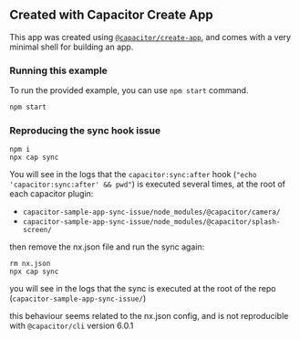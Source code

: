## Created with Capacitor Create App

This app was created using [`@capacitor/create-app`](https://github.com/ionic-team/create-capacitor-app),
and comes with a very minimal shell for building an app.

### Running this example

To run the provided example, you can use `npm start` command.

```bash
npm start
```


### Reproducing the sync hook issue

```
npm i
npx cap sync
```

You will see in the logs that the `capacitor:sync:after` hook (`"echo 'capacitor:sync:after' && pwd"`) is executed several times, at the root of each capacitor plugin:
- `capacitor-sample-app-sync-issue/node_modules/@capacitor/camera/`
- `capacitor-sample-app-sync-issue/node_modules/@capacitor/splash-screen/`


then remove the nx.json file and run the sync again:

```
rm nx.json
npx cap sync
```

you will see in the logs that the sync is executed at the root of the repo (`capacitor-sample-app-sync-issue/`)

this behaviour seems related to the nx.json config, and is not reproducible with `@capacitor/cli` version 6.0.1